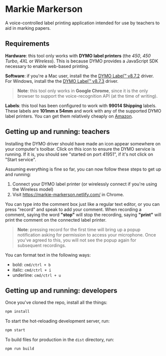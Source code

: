 # Markie Markerson

A voice-controlled label printing application intended for use by teachers to aid in marking papers.

## Requirements

**Hardware**: this tool only works with **DYMO label printers** (the _450_, _450 Turbo_, _4XL_ or _Wireless_). This is because DYMO provides a JavaScript SDK necessary to enable web-based printing.

**Software**: if you're a Mac user, install the the [DYMO Label™ v8.7.2](http://www.dymo.com/en-GB/dymo-user-guides) driver.
For Windows, install the the [DYMO Label™ v8.7.3](http://www.dymo.com/en-GB/dymo-user-guides) driver.

> **Note**: this tool only works in **Google Chrome**, since it is the only browser to support the voice-recognition API (at the time of writing).

**Labels**: this tool has been configured to work with **99014 Shipping** labels. These labels are **101mm x 54mm** and work with any of the supported DYMO label printers. You can get them relatively cheaply on [Amazon](https://www.amazon.co.uk/Compatible-Shipping-Labels-LabelWriter-Printers/dp/B074S2K718/ref=sr_1_3?ie=UTF8&qid=1544005451&sr=8-3&keywords=99014+Shipping+Labels).

## Getting up and running: teachers

Installing the DYMO driver should have made an icon appear somewhere on your computer's toolbar. Click on this icon to ensure the DYMO service is running. If it is, you should see "started on port 41951", if it's not click on "Start service".

Assuming everything is fine so far, you can now follow these steps to get up and running:

1. Connect your DYMO label printer (or wirelessly connect if you're using the Wireless model)
1. Visit <https://markie-markerson.netlify.com/> in Chrome.

You can type into the comment box just like a regular text editor, or you can press "record" and speak to add your comment. When recording a comment, saying the word **"stop"** will stop the recording, saying **"print"** will print the comment on the connected label printer.

> **Note**: pressing record for the first time will bring up a popup notification asking for permission to access your microphone. Once you've agreed to this, you will not see the popup again for subsequent recordings.

You can format text in the following ways:

- bold: `cmd/ctrl + b`
- italic: `cmd/ctrl + i`
- underline: `cmd/ctrl + u`

## Getting up and running: developers

Once you've cloned the repo, install all the things:

```Bash
npm install
```

To start the hot-reloading development server, run:

```Bash
npm start
```

To build files for production in the `dist` directory, run:

```Bash
npm run build
```
